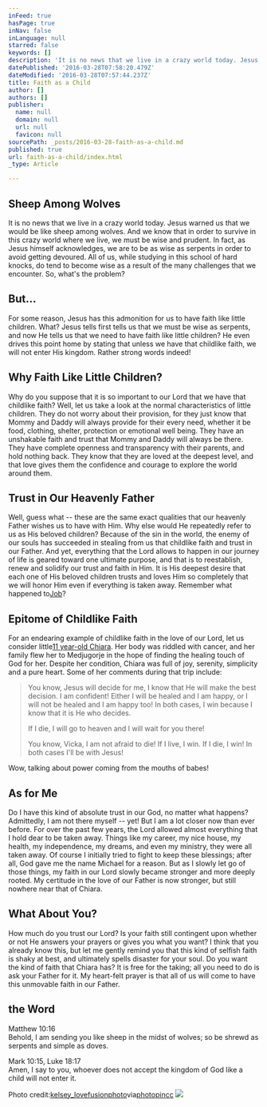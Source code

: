 ```yaml
---
inFeed: true
hasPage: true
inNav: false
inLanguage: null
starred: false
keywords: []
description: 'It is no news that we live in a crazy world today. Jesus warned us that we would be like sheep among wolves. And we know that in order to survive in this crazy world where we live, we must be wise and prudent. In fact, as Jesus himself acknowledges, we are to be as wise as serpents in order to avoid getting devoured. All of us, while studying in this school of hard knocks, do tend to become wise as a result of the many challenges that we encounter. So, what’s the problem?'
datePublished: '2016-03-28T07:58:20.479Z'
dateModified: '2016-03-28T07:57:44.237Z'
title: Faith as a Child
author: []
authors: []
publisher:
  name: null
  domain: null
  url: null
  favicon: null
sourcePath: _posts/2016-03-28-faith-as-a-child.md
published: true
url: faith-as-a-child/index.html
_type: Article

---
```

## **Sheep Among Wolves**

It is no news that we live in a crazy world today. Jesus warned us that we would be like sheep among wolves. And we know that in order to survive in this crazy world where we live, we must be wise and prudent. In fact, as Jesus himself acknowledges, we are to be as wise as serpents in order to avoid getting devoured. All of us, while studying in this school of hard knocks, do tend to become wise as a result of the many challenges that we encounter. So, what's the problem?

## **But...**

For some reason, Jesus has this admonition for us to have faith like little children. What? Jesus tells first tells us that we must be wise as serpents, and now He tells us that we need to have faith like little children? He even drives this point home by stating that unless we have that childlike faith, we will not enter His kingdom. Rather strong words indeed!

## **Why Faith Like Little Children?**

Why do you suppose that it is so important to our Lord that we have that childlike faith? Well, let us take a look at the normal characteristics of little children. They do not worry about their provision, for they just know that Mommy and Daddy will always provide for their every need, whether it be food, clothing, shelter, protection or emotional well being. They have an unshakable faith and trust that Mommy and Daddy will always be there. They have complete  openness and transparency with their parents, and hold nothing back. They know that they are loved at the deepest level, and that love gives them the confidence and courage to explore the world around them.

## **Trust in Our Heavenly Father**

Well, guess what -- these are the same exact qualities that our heavenly Father wishes us to have with Him. Why else would He repeatedly refer to us as His beloved children? Because of the sin in the world, the enemy of our souls has succeeded in stealing from us that childlike faith and trust in our Father. And yet, everything that the Lord allows to happen in our journey of life is geared toward one ultimate purpose, and that is to reestablish, renew and solidify our trust and faith in Him. It is His deepest desire that each one of His beloved children trusts and loves Him so completely that we will honor Him even if everything is taken away. Remember what happened to[Job][0]?

## **Epitome of Childlike Faith**

For an endearing example of childlike faith in the love of our Lord, let us consider little[11 year-old Chiara][1]. Her body was riddled with cancer, and her family flew her to Medjugorje in the hope of finding the healing touch of God for her. Despite her condition, Chiara was full of joy, serenity, simplicity and a pure heart. Some of her comments during that trip include:

> You know, Jesus will decide for me, I know that He will make the best decision. I am confident! Either I will be healed and I am happy, or I will not be healed and I am happy too! In both cases, I win because I know that it is He who decides.
> 
> If I die, I will go to heaven and I will wait for you there!
> 
> You know, Vicka, I am not afraid to die! If I live, I win. If I die, I win! In both cases I'll be with Jesus!

Wow, talking about power coming from the mouths of babes!

## **As for Me**

Do I have this kind of absolute trust in our God, no matter what happens? Admittedly, I am not there myself -- yet! But I am a lot closer now than ever before. For over the past few years, the Lord allowed almost everything that I hold dear to be taken away. Things like my career, my nice house, my health, my independence, my dreams, and even my ministry, they were all taken away. Of course I initially tried to fight to keep these blessings; after all, God gave me the name Michael for a reason. But as I slowly let go of those things, my faith in our Lord slowly became stronger and more deeply rooted. My certitude in the love of our Father is now stronger, but still nowhere near that of Chiara.

## **What About You?**

How much do you trust our Lord? Is your faith still contingent upon whether or not He answers your prayers or gives you what you want? I think that you already know this, but let me gently remind you that this kind of selfish faith is shaky at best, and ultimately spells disaster for your soul. Do you want the kind of faith that Chiara has? It is free for the taking; all you need to do is ask your Father for it. My heart-felt prayer is that all of us will come to have this unmovable faith in our Father.

## **the Word**

Matthew 10:16  
Behold, I am sending you like sheep in the midst of wolves; so be shrewd as serpents and simple as doves.

Mark 10:15, Luke 18:17  
Amen, I say to you, whoever does not accept the kingdom of God like a child will not enter it.

Photo credit:[kelsey\_lovefusionphoto][2]via[photopin][3][cc][4]
![](https://the-grid-user-content.s3-us-west-2.amazonaws.com/3edb94ec-17b8-48e2-90cb-73843614251d.jpg)

[0]: http://michaelsheaver.com/michaelscorner/faith-crisis-we-all-experience-them "Faith Crisis? We All Experience Them!"
[1]: http://ingodscompany2.blogspot.com/2012/02/11-year-old-child-teaches-us.html "An 11 year old child teaches us."
[2]: http://www.flickr.com/photos/supersonicphotos/4420553729/
[3]: http://photopin.com/
[4]: http://creativecommons.org/licenses/by/2.0/